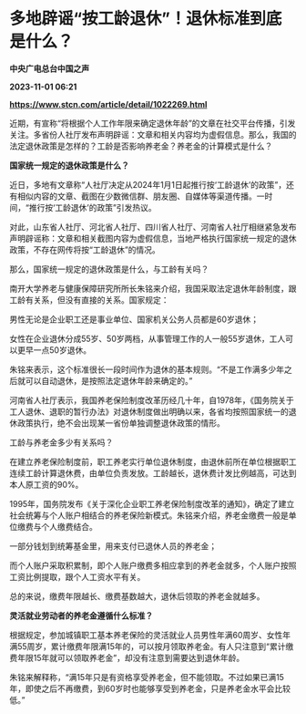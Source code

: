 # 多地辟谣“按工龄退休”！退休标准到底是什么？
**中央广电总台中国之声**

**2023-11-01 06:21**

**https://www.stcn.com/article/detail/1022269.html**

近期，有宣称“将根据个人工作年限来确定退休年龄”的文章在社交平台传播，引发关注。多省份人社厅发布声明辟谣：文章和相关内容均为虚假信息。那么，我国的法定退休政策是怎样的？工龄是否影响养老金？养老金的计算模式是什么？  

**国家统一规定的退休政策是什么？**

近日，多地有文章称“人社厅决定从2024年1月1日起推行按‘工龄退休’的政策”，还有相似内容的文章、截图在少数微信群、朋友圈、自媒体等渠道传播。一时间，“推行按‘工龄退休’的政策”引发热议。

对此，山东省人社厅、河北省人社厅、四川省人社厅、河南省人社厅相继紧急发布声明辟谣称：文章和相关截图内容为虚假信息，当地严格执行国家统一规定的退休政策，不存在网传将按“工龄退休”的情况。

那么，国家统一规定的退休政策是什么，与工龄有关吗？

南开大学养老与健康保障研究所所长朱铭来介绍，我国采取法定退休年龄制度，跟工龄有关系，但没有直接的关系。国家规定：

男性无论是企业职工还是事业单位、国家机关公务人员都是60岁退休；

女性在企业退休分成55岁、50岁两档，从事管理工作的人一般55岁退休，工人可以更早一点50岁退休。‍

朱铭来表示，这个标准很长一段时间作为退休的基本规则。“不是工作满多少年之后就可以自动退休，是按照法定退休年龄来确定的。”

河南省人社厅表示，我国养老保险制度改革历经几十年，自1978年，《国务院关于工人退休、退职的暂行办法》对退休制度做出明确以来，各省均按照国家统一的退休政策执行，绝不会出现某一省份单独调整退休政策的情形。

工龄与养老金多少有关系吗？

在建立养老保险制度前，职工养老实行单位退休制度，由退休前所在单位根据职工连续工龄计算退休费，由单位负责发放。工龄越长，退休费计发比例越高，可达到本人原工资的90%。

1995年，国务院发布《关于深化企业职工养老保险制度改革的通知》，确定了建立社会统筹与个人账户相结合的养老保险新模式。朱铭来介绍，养老金缴费一般是单位缴费与个人缴费结合。

一部分钱划到统筹基金里，用来支付已退休人员的养老金；

而个人账户采取积累制，即个人账户缴费多相应拿到的养老金就多，个人账户按照工资比例提取，跟个人工资水平有关。

总的来说，缴费年限越长、缴费基数越大，退休后领取的养老金就越多。

**灵活就业劳动者的养老金遵循什么标准？**

根据规定，参加城镇职工基本养老保险的灵活就业人员男性年满60周岁、女性年满55周岁，累计缴费年限满15年的，可以按月领取养老金。有人只注意到“累计缴费年限15年就可以领取养老金”，却没有注意到需要达到退休年龄。

朱铭来解释称，“满15年只是有资格享受养老金，但不能领取。不过如果已满15年，即使之后不再缴费，到60岁时也能够享受到养老金，只是养老金水平会比较低。”